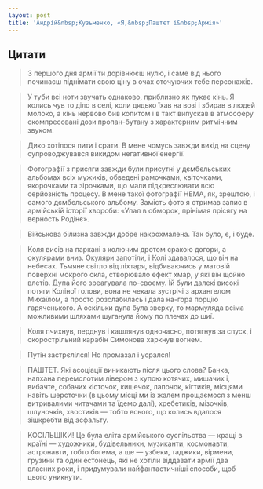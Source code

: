 ```yaml
---
layout: post
title: 'Андрій&nbsp;Кузьменко, «Я,&nbsp;Паштєт і&nbsp;Армія»'
---
```


## Цитати
>З першого дня армії ти дорівнюєш нулю, і саме від нього починаєш піднімати свою ціну в очах оточуючих тебе персонажів.

>У туби всі ноти звучать однаково, приблизно як пукає кінь. Я колись чув то діло в селі, коли дядько їхав на возі і збирав в людей молоко, а кінь нервово бив копитом і в такт випускав в атмосферу скомпресовані дози пропан-бутану з характерним ритмічним звуком.

>Дико хотілося пити і срати. В мене чомусь завжди вихід на сцену супроводжувався викидом негативної енергії.

>Фотографії з присяги завжди були присутні у дємбєльських альбомах всіх мужиків, обведені рамочками, квіточками, якорочками та зірочками, що мали підкреслювати всю серйозність процесу. В мене такої фотографії НЕМА, як, зрештою, і самого дємбєльського альбому. Замість фото я отримав запис в армійській історії хвороби: «Упал в обморок, прінімая прісягу на вєрность Родінє».

>Військова білизна завжди добре накрохмалена. Так було, є, і буде.

>Коля висів на паркані з колючим дротом сракою догори, а окулярами вниз. Окуляри запотіли, і Колі здавалося, що він на небесах. Тьмяне світло від ліхтаря, відбиваючись у матовій поверхні мокрого скла, створювало ефект хмар, у які він щойно влетів. Дупа його зреагувала по-своєму. Їй були далекі високі потяги Коліної голови, вона не чекала зустрічі з архангелом Михаїлом, а просто розслабилась і дала на-гора порцію гаряченького. А оскільки дупа була зверху, то мармуляда всіма можливими шляхами шуганула йому по плечах до шиї.

>Коля пчихнув, перднув і кашлянув одночасно, потягнув за спуск, і скорострільний карабін Симонова харкнув вогнем.

>Путін застрєлілся! Но промазал і усрался!

>ПАШТЕТ. Які асоціації виникають після цього слова? Банка, напхана перемолотим лівером з купою котячих, мишачих і, вибачте, собачих кісточок, кишечок, лапочок, кігтиків, місцями навіть шерсточки (в цьому місці ми із жалем прощаємося з менш витривалими читачами та їдемо далі), хребетиків, мізочків, шлуночків, хвостиків — тобто всього, що колись вдалося зішкребти від асфальту.

>КОСІЛЬЩІКИ! Це була еліта армійського суспільства — кращі в країні — художники, будівельники, музиканти, космонавти, астронавти, тобто богема, а ще — узбеки, таджики, вірмени, грузини та один естонець, які не хотіли віддавати армії два власних роки, і придумували найфантастичніші способи, щоб цього уникнути.
